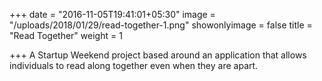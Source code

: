 +++
date = "2016-11-05T19:41:01+05:30"
image = "/uploads/2018/01/29/read-together-1.png"
showonlyimage = false
title = "Read Together"
weight = 1

+++
A Startup Weekend project based around an application that allows individuals to read along together even when they are apart.  
<!--more-->